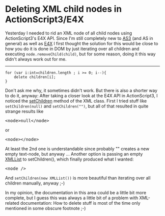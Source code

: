 # Deleting XML child nodes in ActionScript3/E4X

Yesterday I needed to rid an XML node of all child nodes using ActionScript3's E4X API. Since I'm still completely new to [AS3](http://labs.adobe.com/wiki/index.php/ActionScript_3) (and AS in general) as well as [E4X](http://www.ecma-international.org/publications/standards/Ecma-357.htm) I first thought the solution for this would be close to how you do it is done in DOM by just iterating over all children and executing <code>node.removeChild(child)</code>, but for some reason, doing it this way didn't always work out for me.

-------------------------------

<pre><code>for (var i:int=children.length ; i >= 0; i--){
    delete children[i];
}</code></pre>

Don't ask me why, it sometimes didn't work. But there is also a shorter way to do it, anyway: After taking a closer look at the E4X API in ActionScript3, I noticed the [setChildren](http://livedocs.adobe.com/flex/3/langref/XML.html#setChildren()) method of the XML class. First I tried stuff like <code>setChildren(null)</code> and <code>setChildren("")</code>, but all of that resulted in quite strange results like

<pre>&lt;node&gt;null&lt;/node&gt;</pre>

or 

<pre>&lt;node&gt;&lt;/node&gt;</pre>

At least the 2nd one is understandable since probably "" creates a new empty text-node, but anyway ... Another option is passing an empty [XMLList](http://livedocs.adobe.com/flex/3/langref/XMLList.html) to setChildren(), which finally produced what I wanted:

<pre>&lt;node /&gt;</pre>

And <code>setChildren(new XMLList())</code> is more beautiful than iterating over all children manually, anyway ;-)

In my opinion, the documentation in this area could be a little bit more complete, but I guess this was always a little bit of a problem with XML-related documentation: How to delete stuff is most of the time only mentioned in some obscure footnote ;-)

